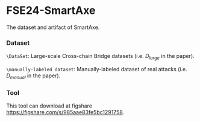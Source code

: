 # FSE24-SmartAxe

The dataset and artifact of SmartAxe.

### Dataset 

`\DataSet`: Large-scale Cross-chain Bridge datasets (i.e. $D_{large}$ in the paper).

`\manually-labeled dataset`: Manually-labeled dataset of real attacks (i.e. $D_{manual}$ in the paper).

### Tool 

This tool can download at figshare https://figshare.com/s/985aae83fe5bc1291758.